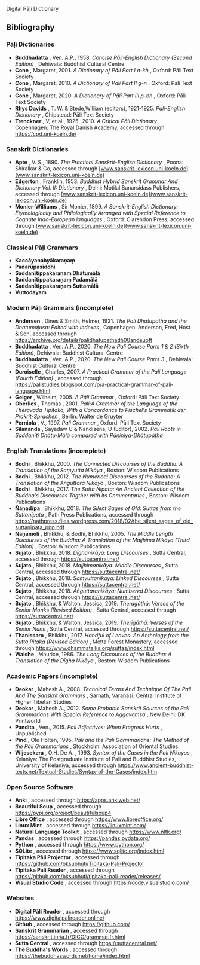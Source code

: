 Digital Pāḷi Dictionary

## Bibliography

### Pāḷi Dictionaries

  *  **Buddhadatta** , Ven. A.P., 1958. _Concise Pāli-English Dictionary (Second Edition)_ , Dehiwala: Buddhist Cultural Centre
  *  **Cone** , Margaret, 2001. _A Dictionary of Pāli Part I a-kh_ , Oxford: Pāli Text Society
  *  **Cone** , Margaret, 2010. _A Dictionary of Pāli Part II g-n_ , Oxford: Pāli Text Society
  *  **Cone** , Margaret, 2020. _A Dictionary of Pāli Part III p-bh_ , Oxford: Pāli Text Society
  *  **Rhys Davids** , T. W. & Stede,William (editors), 1921-1925. _Pali-English Dictionary_ , Chipstead: Pāli Text Society
  *  **Trenckner** , V, et al., 1925 -2010. _A Critical Pāli Dictionary_ , Copenhagen: The Royal Danish Academy, accessed through <https://cpd.uni-koeln.de/>

### Sanskrit Dictionaries

  *  **Apte** , V. S., 1890. _The Practical Sanskrit-English Dictionary_ , Poona: Shiralkar & Co, accessed through [www.sanskrit-lexicon.uni-koeln.de](www.sanskrit-lexicon.uni-koeln.de)
  *  **Edgerton** , Franklin, 1953. _Buddhist Hybrid Sanskrit Grammar And Dictionary Vol. II: Dictionary_ , Delhi: Motilal Banarsidass Publishers, accessed through [www.sanskrit-lexicon.uni-koeln.de](www.sanskrit-lexicon.uni-koeln.de)
  *  **Monier-Williams** , Sir Monier, 1899. _A Sanskrit-English Dictionary: Etymologically and Philologically Arranged with Special Reference to Cognate Indo-European languages_ , Oxford: Clarendon Press, accessed through [www.sanskrit-lexicon.uni-koeln.de](www.sanskrit-lexicon.uni-koeln.de)

### Classical Pāḷi Grammars

  *  **Kaccāyanabyākaraṇaṃ**
  *  **Padarūpasiddhi**
  *  **Saddanītippakaraṇaṃ Dhātumālā**
  *  **Saddanītippakaraṇaṃ Padamālā**
  *  **Saddanītippakaraṇaṃ Suttamālā**
  *  **Vuttodayaṃ**

### Modern Pāḷi Grammars (incomplete)

  *  **Andersen** , Dines & Smith, Helmer, 1921. _The Pali Dhatupatha and the Dhatumajusa: Edited with Indexes_ , Copenhagen: Anderson, Fred, Host & Son, accessed through <https://archive.org/details/palidhatupathadh00andeuoft>
  * **Buddhadatta** , Ven. A.P., 2020. _The New Pali Course Parts 1 & 2 (Sixth Edition)_, Dehiwala: Buddhist Cultural Centre
  *  **Buddhadatta** , Ven. A.P., 2020. _The New Pali Course Parts 3_ , Dehiwala: Buddhist Cultural Centre
  *  **Duroiselle** , Charles, 2007. _A Practical Grammar of the Pali Language (Fourth Edition)_ , accessed through <https://palistudies.blogspot.com/p/a-practical-grammar-of-pali-language.html>
  * **Geiger** , Wilhelm, 2005. _A Pāli Grammar_ , Oxford: Pāli Text Society
  *  **Oberlies** , Thomas , 2001. _Pali:A Grammar of the Language of the Theravada Tipitaka, With a Concordance to Pischel's Grammatik der Prakrit-Sprachen_ , Berlin: Walter de Gruyter
  *  **Perniola** , V., 1997. _Pali Grammar_ , Oxford: Pāli Text Society
  *  **Silananda** , Sayadaw U & Nandisena, U (Editor), 2002. _Pali Roots in Saddanīti Dhātu-Mālā compared with Pāṇinīya-Dhātupāṭha_

### English Translations (incomplete)

  *  **Bodhi** , Bhikkhu, 2000. _The Connected Discourses of the Buddha: A Translation of the Saṃyutta Nikāya_ , Boston: Wisdom Publications
  *  **Bodhi** , Bhikkhu, 2012. _The Numerical Discourses of the Buddha: A Translation of the Aṅguttara Nikāya_ , Boston: Wisdom Publications
  *  **Bodhi** , Bhikkhu, 2017. _The Sutta Nipata: An Ancient Collection of the Buddha's Discourses Togther with its Commentaries_ , Boston: Wisdom Publications
  *  **Ñāṇadīpa** , Bhikkhu, 2018. _The Silent Sages of Old: Suttas from the Suttanipata_ , Path Press Publications, accessed through <https://pathpress.files.wordpress.com/2018/02/the_silent_sages_of_old_suttanipata_ppp.pdf>
  * **Nāṇamoli** , Bhikkhu, & Bodhi, Bhikkhu, 2005. _The Middle Length Discourses of the Buddha: A Translation of the Majjhima Nikāya (Third Edition)_ , Boston: Wisdom Publications
  *  **Sujato** , Bhikkhu, 2018. _Dīghanikāya: Long Discourses_ , Sutta Central, accessed through <https://suttacentral.net/>
  * **Sujato** , Bhikkhu, 2018. _Majjhimanikāya: Middle Discourses_ , Sutta Central, accessed through <https://suttacentral.net/>
  * **Sujato** , Bhikkhu, 2018. _Saṃyuttanikāya: Linked Discourses_ , Sutta Central, accessed through <https://suttacentral.net/>
  * **Sujato** , Bhikkhu, 2018. _Aṅguttaranikāya: Numbered Discourses_ , Sutta Central, accessed through <https://suttacentral.net/>
  * **Sujato** , Bhikkhu, & Walton, Jessica, 2019. _Theragāthā: Verses of the Senior Monks (Revised Edition)_ , Sutta Central, accessed through <https://suttacentral.net/>
  * **Sujato** , Bhikkhu, & Walton, Jessica, 2019. _Therīgāthā: Verses of the Senior Nuns_ , Sutta Central, accessed through <https://suttacentral.net/>
  * **Thanissaro** , Bhikkhu, 2017. _Handful of Leaves: An Anthology from the Sutta Piṭaka (Revised Edition)_ , Metta Forest Monastery, accessed through <https://www.dhammatalks.org/suttas/index.html>
  * **Walshe** , Maurice, 1986. _The Long Discourses of the Buddha: A Translation of the Dīgha Nikāya_ , Boston: Wisdom Publications

### Academic Papers (incomplete)

  *  **Deokar** , Mahesh A., 2008. _Technical Terms And Technique Of The Pali And The Sanskrit Grammars_ , Sarnath, Varanasi: Central Institute of Higher Tibetan Studies
  *  **Deokar** , Mahesh A., 2012. _Some Probable Sanskrit Sources of the Pali Grammarians With Special Reference to Aggavamsa_ , New Delhi: DK Printworld
  *  **Pandita** , Ven., 2015. _Pali Adjectives: When Progress Hurts_ , Unpublished
  *  **Pind** , Ole Holten, 1995. _Pāli and the Pāli Garmmarians: The Method of the Pāli Grammarians_ , Stockholm: Association of Oriental Studies
  *  **Wijesekera** , O.H. De A. , 1993. _Syntax of the Cases in the Pali Nikayas_ , Kelaniya: The Postgraduate Institute of Pali and Buddhist Studies, University of Kelaniya, accessed through <https://www.ancient-buddhist-texts.net/Textual-Studies/Syntax-of-the-Cases/index.htm>

### Open Source Software

  *  **Anki** , accessed through <https://apps.ankiweb.net/>
  * **Beautiful Soup** , accessed through <https://pypi.org/project/beautifulsoup4>
  * **Libre Office** , accessed through <https://www.libreoffice.org/>
  * **Linux Mint** , accessed through <https://linuxmint.com/>
  * **Natural Language Toolkit** , accessed through <https://www.nltk.org/>
  * **Pandas** , accessed through <https://pandas.pydata.org/>
  * **Python** , accessed through <https://www.python.org/>
  * **SQLite** , accessed through <https://www.sqlite.org/index.html>
  * **Tipiṭaka Pāḷi Projector** , accessed through <https://github.com/bksubhuti/Tipitaka-Pali-Projector>
  * **Tipitaka Pali Reader** , accessed through <https://github.com/bksubhuti/tipitaka-pali-reader/releases/>
  * **Visual Studio Code** , accessed through <https://code.visualstudio.com/>

### Websites

  *  **Digital Pāli Reader** , accessed through <https://www.digitalpalireader.online/>
  * **Github** , accessed through <https://github.com/>
  * **Sanskrit Grammarian** , accessed through <https://sanskrit.inria.fr/DICO/grammar.fr.html>
  * **Sutta Central** , accessed through <https://suttacentral.net/>
  * **The Buddha's Words** , accessed through <https://thebuddhaswords.net/home/index.html>

